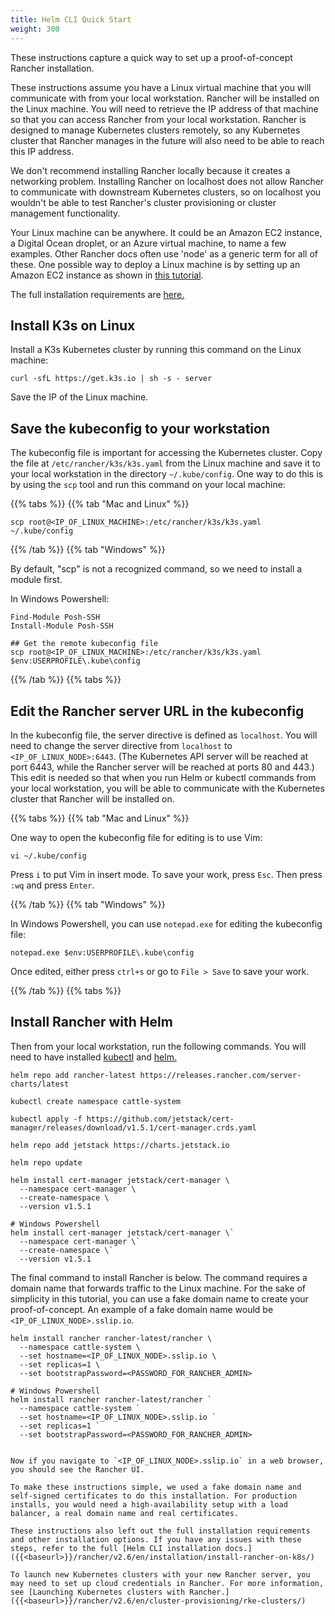 ```yaml
---
title: Helm CLI Quick Start
weight: 300
---
```


These instructions capture a quick way to set up a proof-of-concept Rancher installation.

These instructions assume you have a Linux virtual machine that you will communicate with from your local workstation. Rancher will be installed on the Linux machine. You will need to retrieve the IP address of that machine so that you can access Rancher from your local workstation. Rancher is designed to manage Kubernetes clusters remotely, so any Kubernetes cluster that Rancher manages in the future will also need to be able to reach this IP address.

We don't recommend installing Rancher locally because it creates a networking problem. Installing Rancher on localhost does not allow Rancher to communicate with downstream Kubernetes clusters, so on localhost you wouldn't be able to test Rancher's cluster provisioning or cluster management functionality.

Your Linux machine can be anywhere. It could be an Amazon EC2 instance, a Digital Ocean droplet, or an Azure virtual machine, to name a few examples. Other Rancher docs often use 'node' as a generic term for all of these. One possible way to deploy a Linux machine is by setting up an Amazon EC2 instance as shown in [this tutorial]({{<baseurl>}}/rancher/v2.6/en/installation/resources/k8s-tutorials/infrastructure-tutorials/ec2-node/).

The full installation requirements are [here.]({{<baseurl>}}/rancher/v2.6/en/installation/requirements/)


## Install K3s on Linux

Install a K3s Kubernetes cluster by running this command on the Linux machine:

```
curl -sfL https://get.k3s.io | sh -s - server
```

Save the IP of the Linux machine.

## Save the kubeconfig to your workstation

The kubeconfig file is important for accessing the Kubernetes cluster. Copy the file at `/etc/rancher/k3s/k3s.yaml` from the Linux machine and save it to your local workstation in the directory `~/.kube/config`. One way to do this is by using the `scp` tool and run this command on your local machine:

{{% tabs %}}
{{% tab "Mac and Linux" %}}

```
scp root@<IP_OF_LINUX_MACHINE>:/etc/rancher/k3s/k3s.yaml ~/.kube/config
```

{{% /tab %}}
{{% tab "Windows" %}}

By default, "scp" is not a recognized command, so we need to install a module first.

In Windows Powershell:

```
Find-Module Posh-SSH
Install-Module Posh-SSH

## Get the remote kubeconfig file
scp root@<IP_OF_LINUX_MACHINE>:/etc/rancher/k3s/k3s.yaml $env:USERPROFILE\.kube\config
```
{{%  /tab %}}
{{% tabs %}}

## Edit the Rancher server URL in the kubeconfig

In the kubeconfig file, the server directive is defined as `localhost`. You will need to change the server directive from `localhost` to `<IP_OF_LINUX_NODE>:6443`. (The Kubernetes API server will be reached at port 6443, while the Rancher server will be reached at ports 80 and 443.) This edit is needed so that when you run Helm or kubectl commands from your local workstation, you will be able to communicate with the Kubernetes cluster that Rancher will be installed on.

{{% tabs %}}
{{% tab "Mac and Linux" %}}

One way to open the kubeconfig file for editing is to use Vim:

```
vi ~/.kube/config
```

Press `i` to put Vim in insert mode. To save your work, press `Esc`. Then press `:wq` and press `Enter`.

{{% /tab %}}
{{% tab "Windows" %}}

In Windows Powershell, you can use `notepad.exe` for editing the kubeconfig file:

```
notepad.exe $env:USERPROFILE\.kube\config
```

Once edited, either press `ctrl+s` or go to `File > Save` to save your work.


{{%  /tab %}}
{{% tabs %}}

## Install Rancher with Helm

Then from your local workstation, run the following commands. You will need to have installed [kubectl](https://kubernetes.io/docs/tasks/tools/#kubectl) and [helm.](https://helm.sh/docs/intro/install/)

```
helm repo add rancher-latest https://releases.rancher.com/server-charts/latest

kubectl create namespace cattle-system

kubectl apply -f https://github.com/jetstack/cert-manager/releases/download/v1.5.1/cert-manager.crds.yaml

helm repo add jetstack https://charts.jetstack.io

helm repo update

helm install cert-manager jetstack/cert-manager \
  --namespace cert-manager \
  --create-namespace \
  --version v1.5.1

# Windows Powershell
helm install cert-manager jetstack/cert-manager \`
  --namespace cert-manager \`
  --create-namespace \`
  --version v1.5.1
```

The final command to install Rancher is below. The command requires a domain name that forwards traffic to the Linux machine. For the sake of simplicity in this tutorial, you can use a fake domain name to create your proof-of-concept. An example of a fake domain name would be `<IP_OF_LINUX_NODE>.sslip.io`.

```
helm install rancher rancher-latest/rancher \
  --namespace cattle-system \
  --set hostname=<IP_OF_LINUX_NODE>.sslip.io \
  --set replicas=1 \
  --set bootstrapPassword=<PASSWORD_FOR_RANCHER_ADMIN>

# Windows Powershell
helm install rancher rancher-latest/rancher `
  --namespace cattle-system `
  --set hostname=<IP_OF_LINUX_NODE>.sslip.io `
  --set replicas=1 `
  --set bootstrapPassword=<PASSWORD_FOR_RANCHER_ADMIN>
```
```

Now if you navigate to `<IP_OF_LINUX_NODE>.sslip.io` in a web browser, you should see the Rancher UI.

To make these instructions simple, we used a fake domain name and self-signed certificates to do this installation. For production installs, you would need a high-availability setup with a load balancer, a real domain name and real certificates.

These instructions also left out the full installation requirements and other installation options. If you have any issues with these steps, refer to the full [Helm CLI installation docs.]({{<baseurl>}}/rancher/v2.6/en/installation/install-rancher-on-k8s/)

To launch new Kubernetes clusters with your new Rancher server, you may need to set up cloud credentials in Rancher. For more information, see [Launching Kubernetes clusters with Rancher.]({{<baseurl>}}/rancher/v2.6/en/cluster-provisioning/rke-clusters/)
